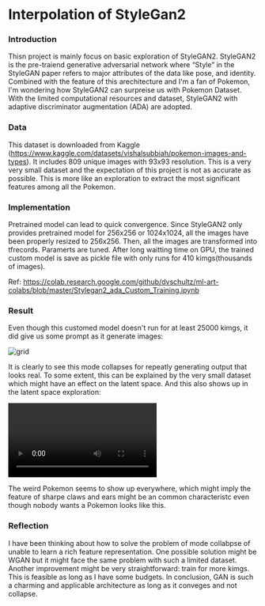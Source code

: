 # Interpolation of StyleGan2

### Introduction
Thisn project is mainly focus on basic exploration of StyleGAN2. StyleGAN2 is the pre-traiend generative adversarial network where “Style” in the StyleGAN paper refers to major attributes of the data like pose, and identity. Combined with the feature of this arechitecture and I'm a fan of Pokemon, I'm wondering how StyleGAN2 can surpreise us with Pokemon Dataset.  With the limited computational resources and dataset, StyleGAN2 with adaptive discriminator augmentation (ADA) are adopted.

### Data
This dataset is downloaded from Kaggle (https://www.kaggle.com/datasets/vishalsubbiah/pokemon-images-and-types). It includes 809 unique images with 93x93 resolution. This is a very very small dataset and the expectation of this project is not as accurate as possible. This is more like an exploration to extract the most significant features among all the Pokemon.

### Implementation

Pretrained model can lead to quick convergence. Since StyleGAN2 only provides  pretrained model for 256x256 or 1024x1024, all the images have been properly resized to 256x256. Then, all the images are transformed into tfrecords.  Paramerts are tuned. After long waitting time on GPU,  the trained custom model is save as pickle file with only  runs for 410 kimgs(thousands of images).

Ref: https://colab.research.google.com/github/dvschultz/ml-art-colabs/blob/master/Stylegan2_ada_Custom_Training.ipynb


### Result

Even though this customed model doesn't run for at least 25000 kimgs, it did give us some prompt as it generate images:

![grid](./Interpolation-of-StyleGan2/out/grid.png)

It is clearly to see this mode collapses for repeatly generating output that looks real. To some extent, this can be explained by the very small dataset which might have an effect on the latent space. And this also shows up in the latent space exploration:

<video src="/Users/huyihuan/GITHUB/Generate-3D-images/out/result.mp4"></video>

The weird Pokemon seems to show up everywhere, which might imply the feature of sharpe claws and ears might be an common characteristc even though nobody wants a Pokemon looks like this.

### Reflection

I have been thinking about how to solve the problem of mode collabpse of unable to learn a rich feature representation. One possible solution might be WGAN but it might face the same problem with such a limited dataset. Another improvement might be very straightforward: train for more kimgs. This is feasible as long as I have some budgets. In conclusion, GAN is such a charming and applicable architecture as long as it conveges and not collapse. 
